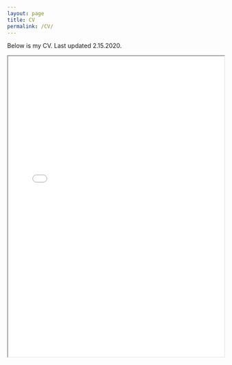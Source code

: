 ```yaml
---
layout: page
title: CV
permalink: /CV/
---
```


Below is my CV. Last updated 2.15.2020.

<iframe src="/CV_files/CV_DMS_2_16_2020.pdf" width="100%" height="700" type= 'application/pdf'></iframe>
